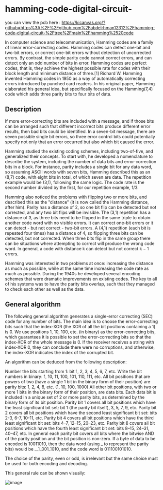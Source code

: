 # hamming-code-digital-circuit-
you can view the pcb here : https://kicanvas.org/?github=https%3A%2F%2Fgithub.com%2Fabdelrhman12312%2Fhamming-code-digital-circuit-%2Ftree%2Fmain%2Fhamming%2520code

In computer science and telecommunication, Hamming codes are a family of linear error-correcting codes. Hamming codes can detect one-bit and two-bit errors, or correct one-bit errors without detection of uncorrected errors. By contrast, the simple parity code cannot correct errors, and can detect only an odd number of bits in error. Hamming codes are perfect codes, that is, they achieve the highest possible rate for codes with their block length and minimum distance of three.[1] Richard W. Hamming invented Hamming codes in 1950 as a way of automatically correcting errors introduced by punched card readers. In his original paper, Hamming elaborated his general idea, but specifically focused on the Hamming(7,4) code which adds three parity bits to four bits of data.

## Description
If more error-correcting bits are included with a message, and if those bits can be arranged such that different incorrect bits produce different error results, then bad bits could be identified. In a seven-bit message, there are seven possible single bit errors, so three error control bits could potentially specify not only that an error occurred but also which bit caused the error.

Hamming studied the existing coding schemes, including two-of-five, and generalized their concepts. To start with, he developed a nomenclature to describe the system, including the number of data bits and error-correction bits in a block. For instance, parity includes a single bit for any data word, so assuming ASCII words with seven bits, Hamming described this as an (8,7) code, with eight bits in total, of which seven are data. The repetition example would be (3,1), following the same logic. The code rate is the second number divided by the first, for our repetition example, 1/3.

Hamming also noticed the problems with flipping two or more bits, and described this as the "distance" (it is now called the Hamming distance, after him). Parity has a distance of 2, so one bit flip can be detected but not corrected, and any two bit flips will be invisible. The (3,1) repetition has a distance of 3, as three bits need to be flipped in the same triple to obtain another code word with no visible errors. It can correct one-bit errors or it can detect - but not correct - two-bit errors. A (4,1) repetition (each bit is repeated four times) has a distance of 4, so flipping three bits can be detected, but not corrected. When three bits flip in the same group there can be situations where attempting to correct will produce the wrong code word. In general, a code with distance k can detect but not correct k − 1 errors.

Hamming was interested in two problems at once: increasing the distance as much as possible, while at the same time increasing the code rate as much as possible. During the 1940s he developed several encoding schemes that were dramatic improvements on existing codes. The key to all of his systems was to have the parity bits overlap, such that they managed to check each other as well as the data.

## General algorithm
The following general algorithm generates a single-error correcting (SEC) code for any number of bits. The main idea is to choose the error-correcting bits such that the index-XOR (the XOR of all the bit positions containing a 1) is 0. We use positions 1, 10, 100, etc. (in binary) as the error-correcting bits, which guarantees it is possible to set the error-correcting bits so that the index-XOR of the whole message is 0. If the receiver receives a string with index-XOR 0, they can conclude there were no corruptions, and otherwise, the index-XOR indicates the index of the corrupted bit.

An algorithm can be deduced from the following description:

Number the bits starting from 1: bit 1, 2, 3, 4, 5, 6, 7, etc.
Write the bit numbers in binary: 1, 10, 11, 100, 101, 110, 111, etc.
All bit positions that are powers of two (have a single 1 bit in the binary form of their position) are parity bits: 1, 2, 4, 8, etc. (1, 10, 100, 1000)
All other bit positions, with two or more 1 bits in the binary form of their position, are data bits.
Each data bit is included in a unique set of 2 or more parity bits, as determined by the binary form of its bit position.
Parity bit 1 covers all bit positions which have the least significant bit set: bit 1 (the parity bit itself), 3, 5, 7, 9, etc.
Parity bit 2 covers all bit positions which have the second least significant bit set: bits 2-3, 6-7, 10-11, etc.
Parity bit 4 covers all bit positions which have the third least significant bit set: bits 4–7, 12–15, 20–23, etc.
Parity bit 8 covers all bit positions which have the fourth least significant bit set: bits 8–15, 24–31, 40–47, etc.
In general each parity bit covers all bits where the bitwise AND of the parity position and the bit position is non-zero.
If a byte of data to be encoded is 10011010, then the data word (using _ to represent the parity bits) would be __1_001_1010, and the code word is 011100101010.

The choice of the parity, even or odd, is irrelevant but the same choice must be used for both encoding and decoding.

This general rule can be shown visually:

![image](https://github.com/abdelrhman12312/hamming-code-digital-circuit-/assets/67631987/56cded6c-2bb7-45ac-820a-59427d2f14ab)
